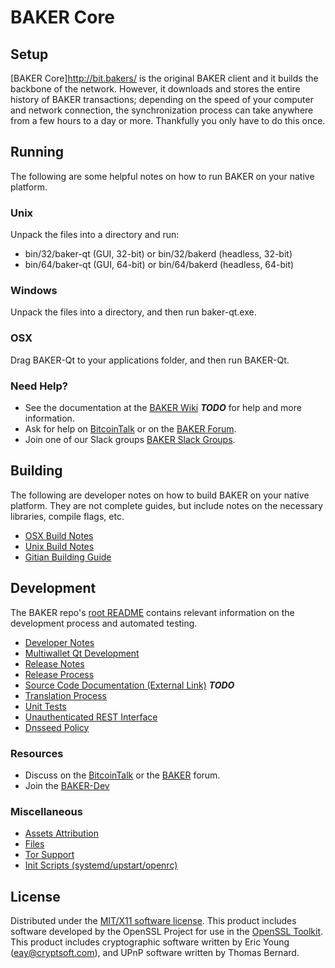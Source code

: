 BAKER Core
=====================

Setup
---------------------
[BAKER Core]http://bit.bakers/ is the original BAKER client and it builds the backbone of the network. However, it downloads and stores the entire history of BAKER transactions; depending on the speed of your computer and network connection, the synchronization process can take anywhere from a few hours to a day or more. Thankfully you only have to do this once.

Running
---------------------
The following are some helpful notes on how to run BAKER on your native platform.

### Unix

Unpack the files into a directory and run:

- bin/32/baker-qt (GUI, 32-bit) or bin/32/bakerd (headless, 32-bit)
- bin/64/baker-qt (GUI, 64-bit) or bin/64/bakerd (headless, 64-bit)

### Windows

Unpack the files into a directory, and then run baker-qt.exe.

### OSX

Drag BAKER-Qt to your applications folder, and then run BAKER-Qt.

### Need Help?

* See the documentation at the [BAKER Wiki](https://en.bitcoin.it/wiki/Main_Page) ***TODO***
for help and more information.
* Ask for help on [BitcoinTalk](https://bitcointalk.org/index.php?topic=1604893.0) or on the [BAKER Forum](https://google.forum.com/).
* Join one of our Slack groups [BAKER Slack Groups](https://google.slack.com/).

Building
---------------------
The following are developer notes on how to build BAKER on your native platform. They are not complete guides, but include notes on the necessary libraries, compile flags, etc.

- [OSX Build Notes](build-osx.md)
- [Unix Build Notes](build-unix.md)
- [Gitian Building Guide](gitian-building.md)

Development
---------------------
The BAKER repo's [root README](https://github.com/BAKERCRYPTO/BAKER/blob/master/README.md) contains relevant information on the development process and automated testing.

- [Developer Notes](developer-notes.md)
- [Multiwallet Qt Development](multiwallet-qt.md)
- [Release Notes](release-notes.md)
- [Release Process](release-process.md)
- [Source Code Documentation (External Link)](https://dev.visucore.com/bitcoin/doxygen/) ***TODO***
- [Translation Process](translation_process.md)
- [Unit Tests](unit-tests.md)
- [Unauthenticated REST Interface](REST-interface.md)
- [Dnsseed Policy](dnsseed-policy.md)

### Resources

* Discuss on the [BitcoinTalk](https://bitcointalk.org/index.php?topic=1604893.0) or the [BAKER](https://google.forum.com/) forum.
* Join the [BAKER-Dev](https://google.slack.com/) 

### Miscellaneous
- [Assets Attribution](assets-attribution.md)
- [Files](files.md)
- [Tor Support](tor.md)
- [Init Scripts (systemd/upstart/openrc)](init.md)

License
---------------------
Distributed under the [MIT/X11 software license](http://www.opensource.org/licenses/mit-license.php).
This product includes software developed by the OpenSSL Project for use in the [OpenSSL Toolkit](https://www.openssl.org/). This product includes
cryptographic software written by Eric Young ([eay@cryptsoft.com](mailto:eay@cryptsoft.com)), and UPnP software written by Thomas Bernard.
